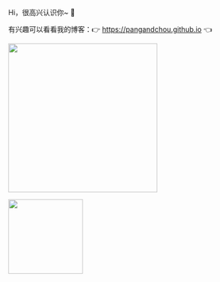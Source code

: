 Hi，很高兴认识你~ 🙆  

有兴趣可以看看我的博客：👉 https://pangandchou.github.io 👈

<img  src="https://i.imgur.com/2Lja89L.gif" width="300" >


<img
  align="left"
  height="150em"
  src="https://github-readme-stats.vercel.app/api?username=pangandchou&show_icons=true&include_all_commits=true&count_private=true&theme=tokyonight"/>
